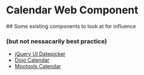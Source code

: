 # Calendar Web Component

## Some existing components to look at for influence
### (but not nessacarily best practice)

* [jQuery UI Datepicker](http://jqueryui.com/demos/datepicker/)
* [Dojo Calendar](http://dojotoolkit.org/reference-guide/1.7/dijit/Calendar.html)
* [Mootools Calendar](http://electricprism.com/aeron/calendar/)
